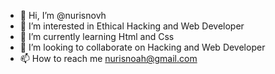 - 👋 Hi, I’m @nurisnovh
- 👀 I’m interested in Ethical Hacking and Web Developer
- 🌱 I’m currently learning Html and Css
- 💞️ I’m looking to collaborate on Hacking and Web Developer
- 📫 How to reach me nurisnoah@gmail.com

<!---
nurisnovh/nurisnovh is a ✨ special ✨ repository because its `README.md` (this file) appears on your GitHub profile.
You can click the Preview link to take a look at your changes.
--->
